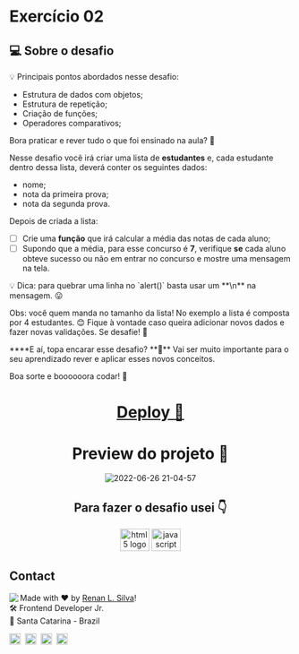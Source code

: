 # Exercício 02

## 💻 Sobre o desafio

<aside>
💡 Principais pontos abordados nesse desafio:

- Estrutura de dados com objetos;
- Estrutura de repetição;
- Criação de funções;
- Operadores comparativos;

</aside>

Bora praticar e rever tudo o que foi ensinado na aula? **💜**

Nesse desafio você irá criar uma lista de **estudantes** e, cada estudante dentro dessa lista, deverá conter os seguintes dados:

- nome;
- nota da primeira prova;
- nota da segunda prova.

Depois de criada a lista:

- [ ] Crie uma **função** que irá calcular a média das notas de cada aluno;
- [ ] Supondo que a média, para esse concurso é **7**, verifique **se** cada aluno obteve sucesso ou não em entrar no concurso e mostre uma mensagem na tela.

<aside>
💡 Dica: para quebrar uma linha no `alert()` basta usar um **\n** na mensagem. 😛

</aside>

Obs: você quem manda no tamanho da lista! No exemplo a lista é composta por 4 estudantes. 😊
Fique à vontade caso queira adicionar novos dados e fazer novas validações. Se desafie! 🚀

\***\*E aí, topa encarar esse desafio? **💜\*\*
Vai ser muito importante para o seu aprendizado rever e aplicar esses novos conceitos.

Boa sorte e boooooora codar! **🚀**

<div align="center">
  
<a href="https://renyzeraa.github.io/rocketseat-explorer/Stage04/Challenge2" target="_blank" > <h1> Deploy **🚀** </h1></a>

# Preview do projeto 🤩

![2022-06-26 21-04-57](https://user-images.githubusercontent.com/101990719/175839524-eb7dae0c-f96d-4cf9-8ff5-211f67e3b21b.gif)

<h2 align="center">Para fazer o desafio usei 👇</h2>

  <img src="https://cdn.jsdelivr.net/gh/devicons/devicon/icons/html5/html5-original.svg" height="40" width="52" alt="html5 logo"  />
  <img src="https://cdn.jsdelivr.net/gh/devicons/devicon/icons/javascript/javascript-original.svg" height="40" width="52" alt="javascript logo"  />
 
</div>

## Contact

<img align="left" src="https://avatars.githubusercontent.com/renyzeraa?size=100">

Made with ❤️ by [Renan L. Silva](https://github.com/renyzeraa)! <br>
🛠 Frontend Developer Jr. <br>
📍 Santa Catarina - Brazil <br>

<a href="https://www.linkedin.com/in/renyzeraa" target="_blank"><img src="https://img.shields.io/badge/LinkedIn-0077B5?style=flat&logo=linkedin&logoColor=white" alt="LinkedIn Badge" height="20"></a>&nbsp;
<a href="mailto:renansilvaytb@gmail.com" target="_blank"><img src="https://img.shields.io/badge/Gmail-D14836?style=flat&logo=gmail&logoColor=white" alt="Gmail Badge" height="20"></a>&nbsp;
<a href="#"><img src="https://img.shields.io/badge/Discord-%237289DA.svg?logo=discord&logoColor=white" title="renan_s#7826" alt="Discord Badge" height="20"></a>&nbsp;
<a href="https://www.github.com/renyzeraa" target="_blank"><img src="https://img.shields.io/badge/GitHub-100000?style=flat&logo=github&logoColor=white" alt="GitHub Badge" height="20"></a>&nbsp;

<br clear="left"/>
